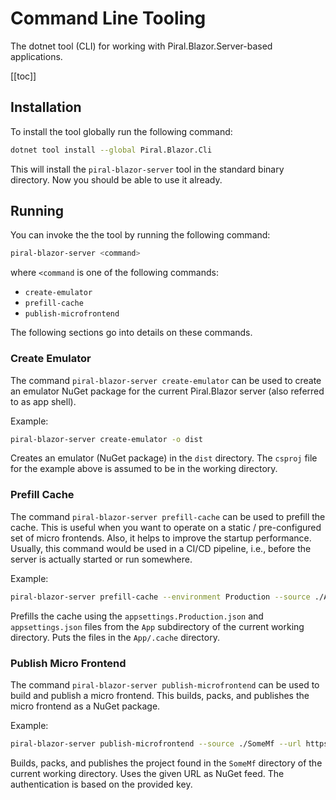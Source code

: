 # Command Line Tooling

The dotnet tool (CLI) for working with Piral.Blazor.Server-based applications.

[[toc]]

## Installation

To install the tool globally run the following command:

```sh
dotnet tool install --global Piral.Blazor.Cli
```

This will install the `piral-blazor-server` tool in the standard binary directory. Now you should be able to use it already.

## Running

You can invoke the the tool by running the following command:

```sh
piral-blazor-server <command>
```

where `<command` is one of the following commands:

- `create-emulator`
- `prefill-cache`
- `publish-microfrontend`

The following sections go into details on these commands.

### Create Emulator

The command `piral-blazor-server create-emulator` can be used to create an emulator NuGet package for the current Piral.Blazor server (also referred to as app shell).

Example:

```sh
piral-blazor-server create-emulator -o dist
```

Creates an emulator (NuGet package) in the `dist` directory. The `csproj` file for the example above is assumed to be in the working directory.

### Prefill Cache

The command `piral-blazor-server prefill-cache` can be used to prefill the cache. This is useful when you want to operate on a static / pre-configured set of micro frontends. Also, it helps to improve the startup performance. Usually, this command would be used in a CI/CD pipeline, i.e., before the server is actually started or run somewhere.

Example:

```sh
piral-blazor-server prefill-cache --environment Production --source ./App --output ./App/.cache
```

Prefills the cache using the `appsettings.Production.json` and `appsettings.json` files from the `App` subdirectory of the current working directory. Puts the files in the `App/.cache` directory.

### Publish Micro Frontend

The command `piral-blazor-server publish-microfrontend` can be used to build and publish a micro frontend. This builds, packs, and publishes the micro frontend as a NuGet package.

Example:

```sh
piral-blazor-server publish-microfrontend --source ./SomeMf --url https://feed.piral.cloud/api/v1/nuget/myfeed --key abcdef1234
```

Builds, packs, and publishes the project found in the `SomeMf` directory of the current working directory. Uses the given URL as NuGet feed. The authentication is based on the provided key.
